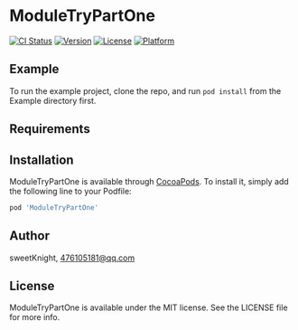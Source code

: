 # ModuleTryPartOne

[![CI Status](http://img.shields.io/travis/sweetKnight/ModuleTryPartOne.svg?style=flat)](https://travis-ci.org/sweetKnight/ModuleTryPartOne)
[![Version](https://img.shields.io/cocoapods/v/ModuleTryPartOne.svg?style=flat)](http://cocoapods.org/pods/ModuleTryPartOne)
[![License](https://img.shields.io/cocoapods/l/ModuleTryPartOne.svg?style=flat)](http://cocoapods.org/pods/ModuleTryPartOne)
[![Platform](https://img.shields.io/cocoapods/p/ModuleTryPartOne.svg?style=flat)](http://cocoapods.org/pods/ModuleTryPartOne)

## Example

To run the example project, clone the repo, and run `pod install` from the Example directory first.

## Requirements

## Installation

ModuleTryPartOne is available through [CocoaPods](http://cocoapods.org). To install
it, simply add the following line to your Podfile:

```ruby
pod 'ModuleTryPartOne'
```

## Author

sweetKnight, 476105181@qq.com

## License

ModuleTryPartOne is available under the MIT license. See the LICENSE file for more info.
